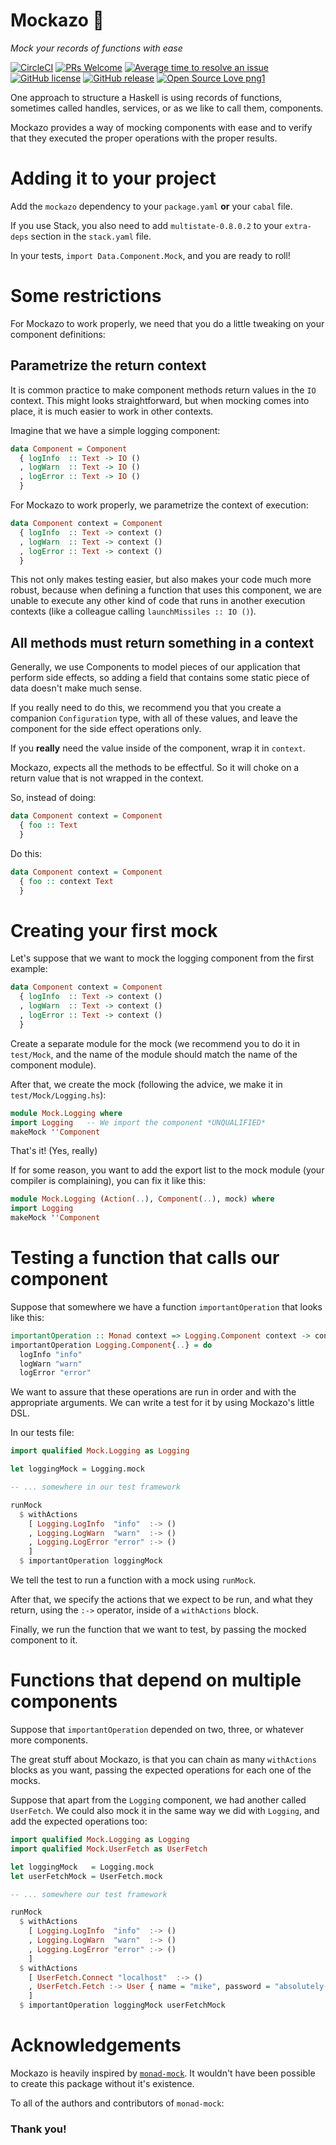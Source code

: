 # Mockazo 👃
_Mock your records of functions with ease_

[![CircleCI](https://circleci.com/gh/theam/mockazo.svg?style=svg&circle-token=e80d08cb0d9855a774709311335f4e29ca40f5de)](https://circleci.com/gh/theam/mockazo)
[![PRs Welcome](https://img.shields.io/badge/PRs-welcome-brightgreen.svg?style=flat-square)](http://makeapullrequest.com)
[![Average time to resolve an issue](http://isitmaintained.com/badge/resolution/theam/mockazo.svg)](http://isitmaintained.com/project/theam/mockazo "Average time to resolve an issue")
[![GitHub license](https://img.shields.io/github/license/theam/mockazo.svg)](https://github.com/theam/mockazo/blob/master/LICENSE)
[![GitHub release](https://img.shields.io/github/release/theam/mockazo.svg)](https://GitHub.com/theam/mockazo/releases/)
[![Open Source Love png1](https://badges.frapsoft.com/os/v1/open-source.png?v=103)](https://github.com/ellerbrock/open-source-badges/)

One approach to structure a Haskell is using records of functions, sometimes called
handles, services, or as we like to call them, components.

Mockazo provides a way of mocking components with ease and to verify that they executed
the proper operations with the proper results.

# Adding it to your project

Add the `mockazo` dependency to your `package.yaml` **or** your `cabal` file.

If you use Stack, you also need to add `multistate-0.8.0.2` to your `extra-deps`
section in the `stack.yaml` file.

In your tests, `import Data.Component.Mock`, and you are ready to roll!

# Some restrictions

For Mockazo to work properly, we need that you do a little tweaking on your component
definitions:

## Parametrize the return context

It is common practice to make component methods return values in the `IO` context.
This might looks straightforward, but when mocking comes into place, it is much easier
to work in other contexts.

Imagine that we have a simple logging component:

```haskell
data Component = Component
  { logInfo  :: Text -> IO ()
  , logWarn  :: Text -> IO ()
  , logError :: Text -> IO ()
  }
```

For Mockazo to work properly, we parametrize the context of execution:

```haskell
data Component context = Component
  { logInfo  :: Text -> context ()
  , logWarn  :: Text -> context ()
  , logError :: Text -> context ()
  }
```

This not only makes testing easier, but also makes your code much more robust,
because when defining a function that uses this component, we are unable to execute
any other kind of code that runs in another execution contexts (like a colleague
calling `launchMissiles :: IO ()`).

## All methods must return something in a context

Generally, we use Components to model pieces of our application that perform side effects,
so adding a field that contains some static piece of data doesn't make much sense.

If you really need to do this, we recommend you that you create a companion `Configuration`
type, with all of these values, and leave the component for the side effect operations only.

If you **really** need the value inside of the component, wrap it in `context`.

Mockazo, expects all the methods to be effectful. So it will choke on a return value that
is not wrapped in the context.

So, instead of doing:

```haskell
data Component context = Component
  { foo :: Text
  }
```

Do this:

```haskell
data Component context = Component
  { foo :: context Text
  }
```

# Creating your first mock

Let's suppose that we want to mock the logging component from the first example:

```haskell
data Component context = Component
  { logInfo  :: Text -> context ()
  , logWarn  :: Text -> context ()
  , logError :: Text -> context ()
  }
```

Create a separate module for the mock (we recommend you to do it in `test/Mock`, and the
name of the module should match the name of the component module).

After that, we create the mock (following the advice, we make it in `test/Mock/Logging.hs`):

```haskell
module Mock.Logging where
import Logging   -- We import the component *UNQUALIFIED*
makeMock ''Component
```

That's it! (Yes, really)

If for some reason, you want to add the export list to the mock module (your compiler is
complaining), you can fix it like this:

```haskell
module Mock.Logging (Action(..), Component(..), mock) where
import Logging
makeMock ''Component
```

# Testing a function that calls our component

Suppose that somewhere we have a function `importantOperation`
that looks like this:

```haskell
importantOperation :: Monad context => Logging.Component context -> context ()
importantOperation Logging.Component{..} = do
  logInfo "info"
  logWarn "warn"
  logError "error"
```

We want to assure that these operations are run in order and with the
appropriate arguments. We can write a test for it by using Mockazo's little DSL.

In our tests file:

```haskell
import qualified Mock.Logging as Logging

let loggingMock = Logging.mock

-- ... somewhere in our test framework

runMock
  $ withActions
    [ Logging.LogInfo  "info"  :-> ()
    , Logging.LogWarn  "warn"  :-> ()
    , Logging.LogError "error" :-> ()
    ]
  $ importantOperation loggingMock
```

We tell the test to run a function with a mock using `runMock`.

After that, we specify the actions that we expect to be run, and what they return,
using the `:->` operator, inside of a `withActions` block.

Finally, we run the function that we want to test, by passing the mocked component to it.

# Functions that depend on multiple components

Suppose that `importantOperation` depended on two, three, or whatever more components.

The great stuff about Mockazo, is that you can chain as many `withActions` blocks as
you want, passing the expected operations for each one of the mocks.

Suppose that apart from the `Logging` component, we had another called `UserFetch`.
We could also mock it in the same way we did with `Logging`, and add the expected
operations too:

```haskell
import qualified Mock.Logging as Logging
import qualified Mock.UserFetch as UserFetch

let loggingMock   = Logging.mock
let userFetchMock = UserFetch.mock

-- ... somewhere our test framework

runMock
  $ withActions
    [ Logging.LogInfo  "info"  :-> ()
    , Logging.LogWarn  "warn"  :-> ()
    , Logging.LogError "error" :-> ()
    ]
  $ withActions
    [ UserFetch.Connect "localhost"  :-> ()
    , UserFetch.Fetch :-> User { name = "mike", password = "absolutely-encrypted" }
    ]
  $ importantOperation loggingMock userFetchMock
```

# Acknowledgements

Mockazo is heavily inspired by [`monad-mock`](https://github.com/cjdev/monad-mock/). It wouldn't have been possible to create this package without it's existence.

To all of the authors and contributors of `monad-mock`:

### **Thank you!**
